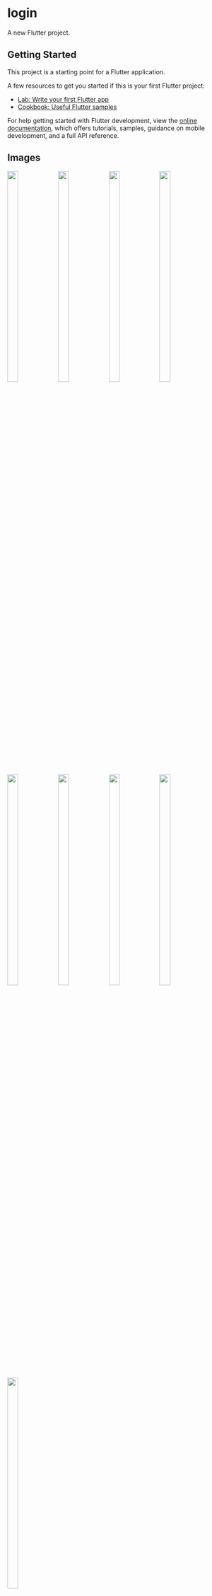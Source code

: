 # login

A new Flutter project.

## Getting Started

This project is a starting point for a Flutter application.

A few resources to get you started if this is your first Flutter project:

- [Lab: Write your first Flutter app](https://docs.flutter.dev/get-started/codelab)
- [Cookbook: Useful Flutter samples](https://docs.flutter.dev/cookbook)

For help getting started with Flutter development, view the
[online documentation](https://docs.flutter.dev/), which offers tutorials,
samples, guidance on mobile development, and a full API reference.

## Images
<p float="center">


<img src="https://user-images.githubusercontent.com/118955280/225600498-087d5a6a-2a8a-4ba3-ab66-de2919a743f5.png" width=22% height=35%>
<img src="https://user-images.githubusercontent.com/118955280/225600500-d727688f-4baa-4e4c-bd47-ac7ff748d639.png" width=22% height=35%>
<img src="https://user-images.githubusercontent.com/118955280/225600507-eb00edbb-1d5d-430d-81ce-0125b35cf15c.png" width=22% height=35%>
<img src="https://user-images.githubusercontent.com/118955280/225600510-a70bb49a-3aff-46f8-b86c-033fbcc1228f.png" width=22% height=35%>
<img src="https://user-images.githubusercontent.com/118955280/225600514-7658c6fe-ac67-44da-b7c2-280169520408.png" width=22% height=35%>
<img src="https://user-images.githubusercontent.com/118955280/225600519-94819b01-e8bb-48f2-b637-5abe4ed81159.png" width=22% height=35%>
<img src="https://user-images.githubusercontent.com/118955280/225600524-b2d8036c-aa77-47d6-912c-0b29c53abcff.png" width=22% height=35%>
<img src="https://user-images.githubusercontent.com/118955280/225600531-19f9e172-5bd1-477c-bb89-cdfbdf1c3934.png" width=22% height=35%>
<img src="https://user-images.githubusercontent.com/118955280/225600490-3e84aec3-afa5-489f-b963-30c7961eb8fb.png" width=22% height=35%>

</p>
  
